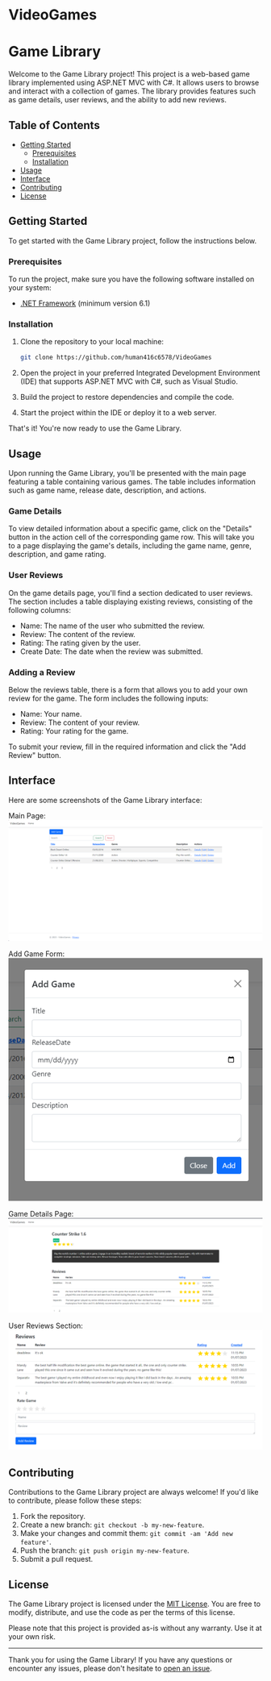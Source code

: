 # VideoGames
# Game Library

Welcome to the Game Library project! This project is a web-based game library implemented using ASP.NET MVC with C#. It allows users to browse and interact with a collection of games. The library provides features such as game details, user reviews, and the ability to add new reviews.

## Table of Contents

- [Getting Started](#getting-started)
  - [Prerequisites](#prerequisites)
  - [Installation](#installation)
- [Usage](#usage)
- [Interface](#interface)
- [Contributing](#contributing)
- [License](#license)

## Getting Started

To get started with the Game Library project, follow the instructions below.

### Prerequisites

To run the project, make sure you have the following software installed on your system:

- [.NET Framework](https://dotnet.microsoft.com/download/dotnet-framework) (minimum version 6.1)

### Installation

1. Clone the repository to your local machine:

   ```bash
   git clone https://github.com/human416c6578/VideoGames
   ```

2. Open the project in your preferred Integrated Development Environment (IDE) that supports ASP.NET MVC with C#, such as Visual Studio.

3. Build the project to restore dependencies and compile the code.

4. Start the project within the IDE or deploy it to a web server.

That's it! You're now ready to use the Game Library.

## Usage

Upon running the Game Library, you'll be presented with the main page featuring a table containing various games. The table includes information such as game name, release date, description, and actions.

### Game Details

To view detailed information about a specific game, click on the "Details" button in the action cell of the corresponding game row. This will take you to a page displaying the game's details, including the game name, genre, description, and game rating.

### User Reviews

On the game details page, you'll find a section dedicated to user reviews. The section includes a table displaying existing reviews, consisting of the following columns:

- Name: The name of the user who submitted the review.
- Review: The content of the review.
- Rating: The rating given by the user.
- Create Date: The date when the review was submitted.

### Adding a Review

Below the reviews table, there is a form that allows you to add your own review for the game. The form includes the following inputs:

- Name: Your name.
- Review: The content of your review.
- Rating: Your rating for the game.

To submit your review, fill in the required information and click the "Add Review" button.

## Interface
Here are some screenshots of the Game Library interface:

Main Page:
![Index Page](images/index.png)

Add Game Form:
![Add Game Form](images/game_form.png)

Game Details Page:
![Game Details](images/game_details.png)

User Reviews Section:
![Game Reviews](images/reviews.png)

## Contributing

Contributions to the Game Library project are always welcome! If you'd like to contribute, please follow these steps:

1. Fork the repository.
2. Create a new branch: `git checkout -b my-new-feature`.
3. Make your changes and commit them: `git commit -am 'Add new feature'`.
4. Push the branch: `git push origin my-new-feature`.
5. Submit a pull request.

## License

The Game Library project is licensed under the [MIT License](LICENSE). You are free to modify, distribute, and use the code as per the terms of this license.

Please note that this project is provided as-is without any warranty. Use it at your own risk.

---

Thank you for using the Game Library! If you have any questions or encounter any issues, please don't hesitate to [open an issue](https://github.com/your-username/game-library/issues).
